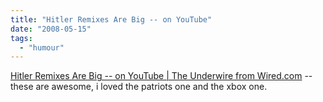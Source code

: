 ```yaml
---
title: "Hitler Remixes Are Big -- on YouTube"
date: "2008-05-15"
tags: 
  - "humour"
---
```


[Hitler Remixes Are Big -- on YouTube | The Underwire from Wired.com](http://blog.wired.com/underwire/2008/05/adolf-hitler-is.html) -- these are awesome, i loved the patriots one and the xbox one.
